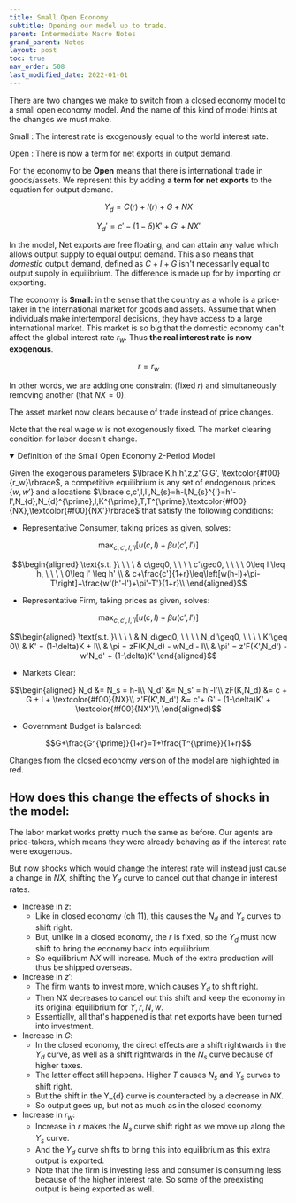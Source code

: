 ```yaml
---
title: Small Open Economy
subtitle: Opening our model up to trade.
parent: Intermediate Macro Notes
grand_parent: Notes
layout: post
toc: true
nav_order: 508
last_modified_date: 2022-01-01
---
```


There are two changes we make to switch from a closed economy model to a small open economy model.
And the name of this kind of model hints at the changes we must make.

Small
: The interest rate is exogenously equal to the world interest rate.

Open
: There is now a term for net exports in output demand.

For the economy to be **Open** means that there is international trade in goods/assets.
We represent this by adding **a term for net exports** to the equation for output demand.


$$Y_{d}=C(r)+I(r)+G+NX$$

$$Y_{d}'=c' - (1-\delta)K' + G' + NX'$$

In the model, Net exports are free floating, and can attain any value which allows output supply to equal output demand.
This also means that *domestic* output demand, defined as $C+I+G$ isn't necessarily equal to output supply in equilibrium. The difference is made up for by importing or exporting.


The economy is **Small:** in the sense that the country as a whole is a price-taker in the international market for goods and assets.
Assume that when individuals make intertemporal decisions, they have access to a large international market. 
This market is so big that the domestic economy can't affect the global interest rate $r_{w}$. 
Thus **the real interest rate is now exogenous**. 

$$r=r_{w}$$


In other words, we are adding one constraint (fixed $r$) and simultaneously removing another (that $NX=0$).

The asset market now clears because of trade instead of price changes.

Note that the real wage $w$ is not exogenously fixed. The market clearing condition for labor doesn't change. 

<aside hidden>In many models of international trade, it's the fact that labor markets are separate that makes countries distinct.</aside>


<div class="pagebreak"/>






















<details markdown="block" open>
<summary>Definition of the Small Open Economy 2-Period Model</summary>

Given the exogenous parameters $\lbrace K,h,h',z,z',G,G', \textcolor{#f00}{r_w}\rbrace$,
a competitive equilibrium is any set of endogenous prices $\lbrace w,w'\rbrace$ and allocations $\lbrace c,c',l,l',N_{s}=h-l,N_{s}^{'}=h'-l',N_{d},N_{d}^{\prime},I,K^{\prime},T,T^{\prime},\textcolor{#f00}{NX},\textcolor{#f00}{NX'}\rbrace$ that satisfy the following conditions:

- Representative Consumer, taking prices as given, solves:

$$\max_{c,c',l,'l} \left[u(c,l)+\beta u(c',l')\right]$$

$$\begin{aligned}
\text{s.t. }\ \ \ \ & c\geq0, \ \ \ \ c'\geq0, \ \ \ \ 0\leq l \leq h, \ \ \ \ 0\leq l' \leq h' \\
& c+\frac{c'}{1+r}\leq\left[w(h-l)+\pi-T\right]+\frac{w'(h'-l')+\pi'-T'}{1+r}\\
\end{aligned}$$

- Representative Firm, taking prices as given, solves:

$$\max_{c,c',l,'l} \left[u(c,l)+\beta u(c',l')\right]$$

$$\begin{aligned}
\text{s.t. }\ \ \ \ & N_d\geq0, \ \ \ \ N_d'\geq0, \ \ \ \ K'\geq 0\\
& K' = (1-\delta)K + I\\
& \pi = zF(K,N_d) - wN_d - I\\
& \pi' = z'F(K',N_d') - w'N_d' + (1-\delta)K'
\end{aligned}$$

- Markets Clear:
  
$$\begin{aligned}
N_d &= N_s = h-l\\
N_d' &= N_s' = h'-l'\\
zF(K,N_d) &= c + G + I + \textcolor{#f00}{NX}\\
z'F(K',N_d') &= c'+ G' - (1-\delta)K' + \textcolor{#f00}{NX'}\\
\end{aligned}$$

<!--- Profit is $\pi=Y-wN_{d}$-->

- Government Budget is balanced:

$$G+\frac{G^{\prime}}{1+r}=T+\frac{T^{\prime}}{1+r}$$

</details>

Changes from the closed economy version of the model are highlighted in red.

<div class="pagebreak"/>







## How does this change the effects of shocks in the model:

The labor market works pretty much the same as before.
Our agents are price-takers, which means they were already behaving as if the interest rate were exogenous.

But now shocks which would change the interest rate will instead just cause a change in $NX$, shifting the $Y_{d}$ curve to cancel out that change in interest rates.

- Increase in $z$:
    -  Like in closed economy (ch 11), this causes the $N_{d}$ and $Y_{s}$ curves to shift right.
    -  But, unlike in a closed economy, the $r$ is fixed, so the $Y_{d}$ must now shift to bring the economy back into equilibrium.
    - So equilibrium $NX$ will increase. Much of the extra production will thus be shipped overseas.
- Increase in $z'$:
    - The firm wants to invest more, which causes $Y_{d}$ to shift right.
    - Then NX decreases to cancel out this shift and keep the economy in its original equilibrium for $Y,r,N,w$.
    - Essentially, all that's happened is that net exports have been turned into investment.
- Increase in $G$:
    - In the closed economy, the direct effects are a shift rightwards in the $Y_d$ curve, as well as a shift rightwards in the $N_s$ curve because of higher taxes.
    - The latter effect still happens. Higher $T$ causes $N_{s}$ and $Y_{s}$ curves to shift right.
    - But the shift in the Y_{d} curve is counteracted by a decrease in $NX$.
    - So output goes up, but not as much as in the closed economy. 
- Increase in $r_w$:
    - Increase in $r$ makes the $N_{s}$ curve shift right as we move up along the $Y_{s}$ curve.
    -  And the $Y_{d}$ curve shifts to bring this into equilibrium as this extra output is exported.
    -  Note that the firm is investing less and consumer is consuming less because of the higher interest rate. So some of the preexisting output is being exported as well.









